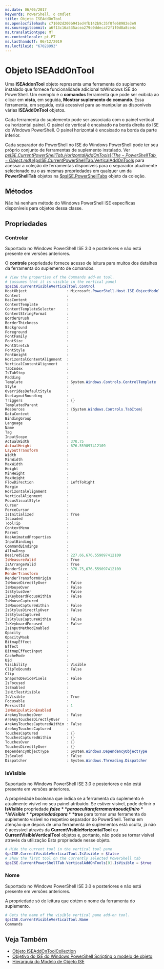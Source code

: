 ```yaml
---
ms.date: 06/05/2017
keywords: PowerShell, o cmdlet
title: Objeto ISEAddOnTool
ms.openlocfilehash: c71602d200b941ed4fb142b9c35f0fe68982e3e9
ms.sourcegitcommit: a6f13c16a535acea279c0ddeca72f1f0d8a8ce4c
ms.translationtype: MT
ms.contentlocale: pt-PT
ms.lasthandoff: 06/12/2019
ms.locfileid: "67028993"
---
```

# <a name="the-iseaddontool-object"></a>Objeto ISEAddOnTool

Uma **ISEAddonTool** objeto representa uma ferramenta do suplemento instalado que fornece funcionalidade adicional toWindows ISE do PowerShell. Um exemplo é o **comandos** ferramenta que pode ser exibida ao clicar em **vista**, em seguida, **Mostrar suplemento de comando**. Essa ferramenta, em seguida, está acessível para ao manipular as disponíveis várias **ISEAddOnTool** objetos.

Cada ferramenta do suplemento pode ser associada com o painel vertical ou horizontal painel. O painel de vertical é encaixado na borda direita do ISE do Windows PowerShell. O painel horizontal é encaixado na borda da parte inferior.

Cada separador do PowerShell no ISE do Windows PowerShell pode ter seu próprio conjunto de ferramentas de suplemento instalado. Ver [$psISE.CurrentPowerShellTab.HorizontalAddOnTools](The-PowerShellTab-Object.md) e [$psISE.CurrentPowerShellTab.VerticalAddOnTools](The-PowerShellTab-Object.md) para acessar a coleção de ferramentas disponíveis para o separador atualmente selecionado ou o as mesmas propriedades em qualquer um da **PowerShellTab** objetos na [$psISE.PowerShellTabs](The-PowerShellTabCollection-Object.md) objeto da coleção.

## <a name="methods"></a>Métodos

Não há nenhum método do Windows PowerShell ISE específicas disponíveis para objetos dessa classe.

## <a name="properties"></a>Propriedades

### <a name="control"></a>Controlar

Suportado no Windows PowerShell ISE 3.0 e posteriores e não está presente em versões anteriores.

O **controle** propriedade fornece acesso de leitura para muitos dos detalhes da ferramenta do suplemento de comandos.

```powershell
# View the properties of the Commands add-on tool.
# (assumes that it is visible in the vertical pane)
$psISE.CurrentVisibleVerticalTool.Control
HostObject                  : Microsoft.PowerShell.Host.ISE.ObjectModelRoot
Content                     :
HasContent                  :
ContentTemplate             :
ContentTemplateSelector     :
ContentStringFormat         :
BorderBrush                 :
BorderThickness             :
Background                  :
Foreground                  :
FontFamily                  :
FontSize                    :
FontStretch                 :
FontStyle                   :
FontWeight                  :
HorizontalContentAlignment  :
VerticalContentAlignment    :
TabIndex                    :
IsTabStop                   :
Padding                     :
Template                    : System.Windows.Controls.ControlTemplate
Style                       :
OverridesDefaultStyle       :
UseLayoutRounding           :
Triggers                    : {}
TemplatedParent             :
Resources                   : {System.Windows.Controls.TabItem}
DataContext                 :
BindingGroup                :
Language                    :
Name                        :
Tag                         :
InputScope                  :
ActualWidth                 : 370.75
ActualHeight                : 676.559097412109
LayoutTransform             :
Width                       :
MinWidth                    :
MaxWidth                    :
Height                      :
MinHeight                   :
MaxHeight                   :
FlowDirection               : LeftToRight
Margin                      :
HorizontalAlignment         :
VerticalAlignment           :
FocusVisualStyle            :
Cursor                      :
ForceCursor                 :
IsInitialized               : True
IsLoaded                    :
ToolTip                     :
ContextMenu                 :
Parent                      :
HasAnimatedProperties       :
InputBindings               :
CommandBindings             :
AllowDrop                   :
DesiredSize                 : 227.66,676.559097412109
IsMeasureValid              : True
IsArrangeValid              : True
RenderSize                  : 370.75,676.559097412109
RenderTransform             :
RenderTransformOrigin       :
IsMouseDirectlyOver         : False
IsMouseOver                 : False
IsStylusOver                : False
IsKeyboardFocusWithin       : False
IsMouseCaptured             :
IsMouseCaptureWithin        : False
IsStylusDirectlyOver        : False
IsStylusCaptured            :
IsStylusCaptureWithin       : False
IsKeyboardFocused           : False
IsInputMethodEnabled        :
Opacity                     :
OpacityMask                 :
BitmapEffect                :
Effect                      :
BitmapEffectInput           :
CacheMode                   :
Uid                         :
Visibility                  : Visible
ClipToBounds                : False
Clip                        :
SnapsToDevicePixels         : False
IsFocused                   :
IsEnabled                   :
IsHitTestVisible            :
IsVisible                   : True
Focusable                   :
PersistId                   : 1
IsManipulationEnabled       :
AreAnyTouchesOver           : False
AreAnyTouchesDirectlyOver   :
AreAnyTouchesCapturedWithin : False
AreAnyTouchesCaptured       :
TouchesCaptured             : {}
TouchesCapturedWithin       : {}
TouchesOver                 : {}
TouchesDirectlyOver         : {}
DependencyObjectType        : System.Windows.DependencyObjectType
IsSealed                    : False
Dispatcher                  : System.Windows.Threading.Dispatcher
```

### <a name="isvisible"></a>IsVisible

Suportado no Windows PowerShell ISE 3.0 e posteriores e não está presente em versões anteriores.

A propriedade booleana que indica se a ferramenta do suplemento é atualmente visível no seu painel atribuído. Se estiver visível, pode definir o **IsVisible** propriedade **$false** para ocultar a ferramenta ou definir o **IsVisible** propriedade para **$true** para tornar uma ferramenta do suplemento visível no respetivo separador do PowerShell. Tenha em atenção que depois de uma ferramenta de suplementos está oculta, já não é acessível através da **CurrentVisibleHorizontalTool** ou **CurrentVisibleVerticalTool** objetos e, portanto, não pode se tornar visível através da utilização Esta propriedade nesse objeto.

```powershell
# Hide the current tool in the vertical tool pane
$psISE.CurrentVisibleVerticalTool.IsVisible = $false
# Show the first tool on the currently selected PowerShell tab
$psISE.CurrentPowerShellTab.VerticalAddOnTools[0].IsVisible = $true
```

### <a name="name"></a>Nome

Suportado no Windows PowerShell ISE 3.0 e posteriores e não está presente em versões anteriores.

A propriedade só de leitura que obtém o nome da ferramenta do suplemento.

```powershell
# Gets the name of the visible vertical pane add-on tool.
$psISE.CurrentVisibleVerticalTool.Name
Commands
```

## <a name="see-also"></a>Veja Também

- [Objeto ISEAddOnToolCollection](The-ISEAddOnToolCollection-Object.md)
- [Objetivo do ISE do Windows PowerShell Scripting o modelo de objeto](Purpose-of-the-Windows-PowerShell-ISE-Scripting-Object-Model.md)
- [Hierarquia do Modelo de Objeto ISE](The-ISE-Object-Model-Hierarchy.md)
